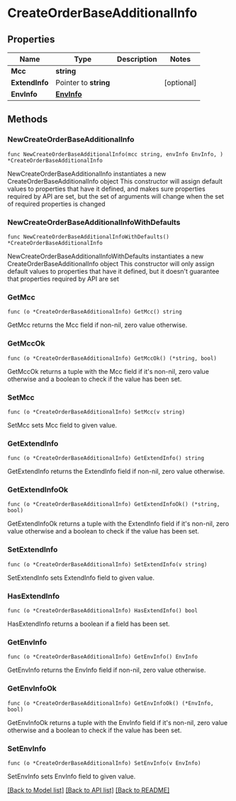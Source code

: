 # CreateOrderBaseAdditionalInfo

## Properties

Name | Type | Description | Notes
------------ | ------------- | ------------- | -------------
**Mcc** | **string** |  | 
**ExtendInfo** | Pointer to **string** |  | [optional] 
**EnvInfo** | [**EnvInfo**](EnvInfo.md) |  | 

## Methods

### NewCreateOrderBaseAdditionalInfo

`func NewCreateOrderBaseAdditionalInfo(mcc string, envInfo EnvInfo, ) *CreateOrderBaseAdditionalInfo`

NewCreateOrderBaseAdditionalInfo instantiates a new CreateOrderBaseAdditionalInfo object
This constructor will assign default values to properties that have it defined,
and makes sure properties required by API are set, but the set of arguments
will change when the set of required properties is changed

### NewCreateOrderBaseAdditionalInfoWithDefaults

`func NewCreateOrderBaseAdditionalInfoWithDefaults() *CreateOrderBaseAdditionalInfo`

NewCreateOrderBaseAdditionalInfoWithDefaults instantiates a new CreateOrderBaseAdditionalInfo object
This constructor will only assign default values to properties that have it defined,
but it doesn't guarantee that properties required by API are set

### GetMcc

`func (o *CreateOrderBaseAdditionalInfo) GetMcc() string`

GetMcc returns the Mcc field if non-nil, zero value otherwise.

### GetMccOk

`func (o *CreateOrderBaseAdditionalInfo) GetMccOk() (*string, bool)`

GetMccOk returns a tuple with the Mcc field if it's non-nil, zero value otherwise
and a boolean to check if the value has been set.

### SetMcc

`func (o *CreateOrderBaseAdditionalInfo) SetMcc(v string)`

SetMcc sets Mcc field to given value.


### GetExtendInfo

`func (o *CreateOrderBaseAdditionalInfo) GetExtendInfo() string`

GetExtendInfo returns the ExtendInfo field if non-nil, zero value otherwise.

### GetExtendInfoOk

`func (o *CreateOrderBaseAdditionalInfo) GetExtendInfoOk() (*string, bool)`

GetExtendInfoOk returns a tuple with the ExtendInfo field if it's non-nil, zero value otherwise
and a boolean to check if the value has been set.

### SetExtendInfo

`func (o *CreateOrderBaseAdditionalInfo) SetExtendInfo(v string)`

SetExtendInfo sets ExtendInfo field to given value.

### HasExtendInfo

`func (o *CreateOrderBaseAdditionalInfo) HasExtendInfo() bool`

HasExtendInfo returns a boolean if a field has been set.

### GetEnvInfo

`func (o *CreateOrderBaseAdditionalInfo) GetEnvInfo() EnvInfo`

GetEnvInfo returns the EnvInfo field if non-nil, zero value otherwise.

### GetEnvInfoOk

`func (o *CreateOrderBaseAdditionalInfo) GetEnvInfoOk() (*EnvInfo, bool)`

GetEnvInfoOk returns a tuple with the EnvInfo field if it's non-nil, zero value otherwise
and a boolean to check if the value has been set.

### SetEnvInfo

`func (o *CreateOrderBaseAdditionalInfo) SetEnvInfo(v EnvInfo)`

SetEnvInfo sets EnvInfo field to given value.



[[Back to Model list]](../README.md#documentation-for-models) [[Back to API list]](../README.md#documentation-for-api-endpoints) [[Back to README]](../README.md)


